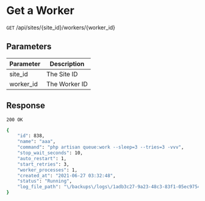 
# Get a Worker

`GET` /api/sites/{site_id}/workers/{worker_id}

## Parameters
Parameter     |  Description       
------------- | ------------- 
site_id       | The Site ID
worker_id     | The Worker ID


## Response

`200 OK`

```bash
{
    "id": 838,
    "name": "aaa",
    "command": "php artisan queue:work --sleep=3 --tries=3 -vvv",
    "stop_wait_seconds": 10,
    "auto_restart": 1,
    "start_retries": 3,
    "worker_processes": 1,
    "created_at": "2021-06-27 03:32:48",
    "status": "Running",
    "log_file_path": "\/backups\/logs\/1adb3c27-9a23-48c3-83f1-05ec9754c479-worker.log"
}
```
